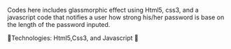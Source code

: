Codes here includes glassmorphic effect using Html5, css3, and a javascript code that notifies a user how strong his/her password is base on the length of the password inputed.

🎇Technologies: Html5,Css3, and Javascript 🎇
